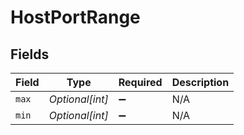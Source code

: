 # HostPortRange


## Fields

| Field              | Type               | Required           | Description        |
| ------------------ | ------------------ | ------------------ | ------------------ |
| `max`              | *Optional[int]*    | :heavy_minus_sign: | N/A                |
| `min`              | *Optional[int]*    | :heavy_minus_sign: | N/A                |